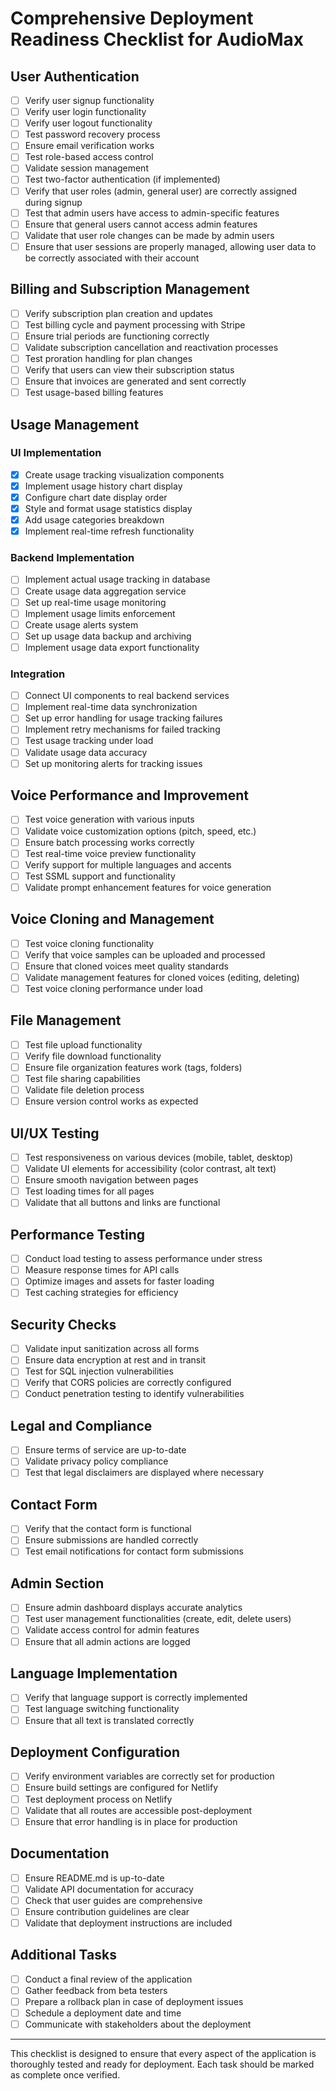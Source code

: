 # Comprehensive Deployment Readiness Checklist for AudioMax

## User Authentication
- [ ] Verify user signup functionality
- [ ] Verify user login functionality
- [ ] Verify user logout functionality
- [ ] Test password recovery process
- [ ] Ensure email verification works
- [ ] Test role-based access control
- [ ] Validate session management
- [ ] Test two-factor authentication (if implemented)
- [ ] Verify that user roles (admin, general user) are correctly assigned during signup
- [ ] Test that admin users have access to admin-specific features
- [ ] Ensure that general users cannot access admin features
- [ ] Validate that user role changes can be made by admin users
- [ ] Ensure that user sessions are properly managed, allowing user data to be correctly associated with their account

## Billing and Subscription Management
- [ ] Verify subscription plan creation and updates
- [ ] Test billing cycle and payment processing with Stripe
- [ ] Ensure trial periods are functioning correctly
- [ ] Validate subscription cancellation and reactivation processes
- [ ] Test proration handling for plan changes
- [ ] Verify that users can view their subscription status
- [ ] Ensure that invoices are generated and sent correctly
- [ ] Test usage-based billing features

## Usage Management
### UI Implementation
- [x] Create usage tracking visualization components
- [x] Implement usage history chart display
- [x] Configure chart date display order
- [x] Style and format usage statistics display
- [x] Add usage categories breakdown
- [x] Implement real-time refresh functionality

### Backend Implementation
- [ ] Implement actual usage tracking in database
- [ ] Create usage data aggregation service
- [ ] Set up real-time usage monitoring
- [ ] Implement usage limits enforcement
- [ ] Create usage alerts system
- [ ] Set up usage data backup and archiving
- [ ] Implement usage data export functionality

### Integration
- [ ] Connect UI components to real backend services
- [ ] Implement real-time data synchronization
- [ ] Set up error handling for usage tracking failures
- [ ] Implement retry mechanisms for failed tracking
- [ ] Test usage tracking under load
- [ ] Validate usage data accuracy
- [ ] Set up monitoring alerts for tracking issues

## Voice Performance and Improvement
- [ ] Test voice generation with various inputs
- [ ] Validate voice customization options (pitch, speed, etc.)
- [ ] Ensure batch processing works correctly
- [ ] Test real-time voice preview functionality
- [ ] Verify support for multiple languages and accents
- [ ] Test SSML support and functionality
- [ ] Validate prompt enhancement features for voice generation

## Voice Cloning and Management
- [ ] Test voice cloning functionality
- [ ] Verify that voice samples can be uploaded and processed
- [ ] Ensure that cloned voices meet quality standards
- [ ] Validate management features for cloned voices (editing, deleting)
- [ ] Test voice cloning performance under load

## File Management
- [ ] Test file upload functionality
- [ ] Verify file download functionality
- [ ] Ensure file organization features work (tags, folders)
- [ ] Test file sharing capabilities
- [ ] Validate file deletion process
- [ ] Ensure version control works as expected

## UI/UX Testing
- [ ] Test responsiveness on various devices (mobile, tablet, desktop)
- [ ] Validate UI elements for accessibility (color contrast, alt text)
- [ ] Ensure smooth navigation between pages
- [ ] Test loading times for all pages
- [ ] Validate that all buttons and links are functional

## Performance Testing
- [ ] Conduct load testing to assess performance under stress
- [ ] Measure response times for API calls
- [ ] Optimize images and assets for faster loading
- [ ] Test caching strategies for efficiency

## Security Checks
- [ ] Validate input sanitization across all forms
- [ ] Ensure data encryption at rest and in transit
- [ ] Test for SQL injection vulnerabilities
- [ ] Verify that CORS policies are correctly configured
- [ ] Conduct penetration testing to identify vulnerabilities

## Legal and Compliance
- [ ] Ensure terms of service are up-to-date
- [ ] Validate privacy policy compliance
- [ ] Test that legal disclaimers are displayed where necessary

## Contact Form
- [ ] Verify that the contact form is functional
- [ ] Ensure submissions are handled correctly
- [ ] Test email notifications for contact form submissions

## Admin Section
- [ ] Ensure admin dashboard displays accurate analytics
- [ ] Test user management functionalities (create, edit, delete users)
- [ ] Validate access control for admin features
- [ ] Ensure that all admin actions are logged

## Language Implementation
- [ ] Verify that language support is correctly implemented
- [ ] Test language switching functionality
- [ ] Ensure that all text is translated correctly

## Deployment Configuration
- [ ] Verify environment variables are correctly set for production
- [ ] Ensure build settings are configured for Netlify
- [ ] Test deployment process on Netlify
- [ ] Validate that all routes are accessible post-deployment
- [ ] Ensure that error handling is in place for production

## Documentation
- [ ] Ensure README.md is up-to-date
- [ ] Validate API documentation for accuracy
- [ ] Check that user guides are comprehensive
- [ ] Ensure contribution guidelines are clear
- [ ] Validate that deployment instructions are included

## Additional Tasks
- [ ] Conduct a final review of the application
- [ ] Gather feedback from beta testers
- [ ] Prepare a rollback plan in case of deployment issues
- [ ] Schedule a deployment date and time
- [ ] Communicate with stakeholders about the deployment

---

This checklist is designed to ensure that every aspect of the application is thoroughly tested and ready for deployment. Each task should be marked as complete once verified.
